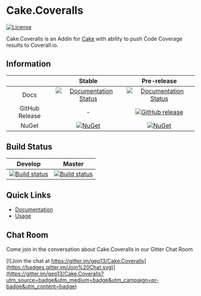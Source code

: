# Cake.Coveralls

[![License](http://img.shields.io/:license-mit-blue.svg)](http://gep13.mit-license.org)

Cake.Coveralls is an Addin for [Cake](http://cakebuild.net/) with ability to push Code Coverage results to Coverall.io.

## Information

||Stable|Pre-release|
|:--:|:--:|:--:|
|Docs|[![Documentation Status](https://readthedocs.org/projects/cakecoveralls/badge/?version=stable)](http://cakecoveralls.readthedocs.org/en/stable/)|[![Documentation Status](https://readthedocs.org/projects/cakecoveralls/badge/?version=develop)](http://cakecoveralls.readthedocs.org/en/develop/)|
|GitHub Release|-|[![GitHub release](https://img.shields.io/github/release/gep13/Cake.Coveralls.svg)](https://github.com/gep13/Cake.Coveralls/releases/latest)|
|NuGet|[![NuGet](https://img.shields.io/nuget/v/Cake.Coveralls.svg)](https://www.nuget.org/packages/Cake.Coveralls)|[![NuGet](https://img.shields.io/nuget/vpre/Cake.Coveralls.svg)](https://www.nuget.org/packages/Cake.Coveralls)|

## Build Status

|Develop|Master|
|:--:|:--:|
|[![Build status](https://ci.appveyor.com/api/projects/status/ouco0cdvt2hdmklb/branch/develop?svg=true)](https://ci.appveyor.com/project/GaryEwanPark/cake-coveralls/branch/develop)|[![Build status](https://ci.appveyor.com/api/projects/status/ouco0cdvt2hdmklb/branch/develop?svg=true)](https://ci.appveyor.com/project/GaryEwanPark/cake-coveralls/branch/master)|

## Quick Links

- [Documentation](http://cakecoveralls.readthedocs.org/en/develop/)
- [Usage](http://cakecoveralls.readthedocs.org/en/develop/usage/)

## Chat Room
Come join in the conversation about Cake.Coveralls in our Gitter Chat Room

[![Join the chat at https://gitter.im/gep13/Cake.Coveralls](https://badges.gitter.im/Join%20Chat.svg)](https://gitter.im/gep13/Cake.Coveralls?utm_source=badge&utm_medium=badge&utm_campaign=pr-badge&utm_content=badge)
